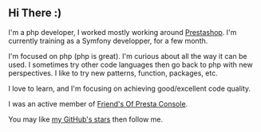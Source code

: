 ## Hi There :) 

I'm a php developer, I worked mostly working around [Prestashop](https://github.com/prestashop).
I'm currently training as a Symfony developper, for a few month.

I'm focused on php (php is great).
I'm curious about all the way it can be used.
I sometimes try other code languages then go back to php with new perspectives.
I like to try new patterns, function, packages, etc.

I love to learn, and I'm focusing on achieving good/excellent code quality.

I was an active member of [Friend's Of Presta Console](https://github.com/friends-of-presta/fop_console/).

You may like [my GitHub's stars](https://github.com/SebSept?tab=stars) then follow me.

